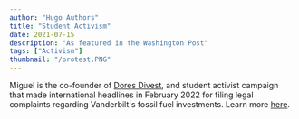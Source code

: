 ```yaml
---
author: "Hugo Authors"
title: "Student Activism"
date: 2021-07-15
description: "As featured in the Washington Post"
tags: ["Activism"]
thumbnail: "/protest.PNG"
---
```


Miguel is the co-founder of [Dores Divest](www.divestvanderbilt.com), and student activist campaign that made international headlines in February 2022 for filing legal complaints regarding Vanderbilt's fossil fuel investments. Learn more [here](www.divestvanderbilt.com).


